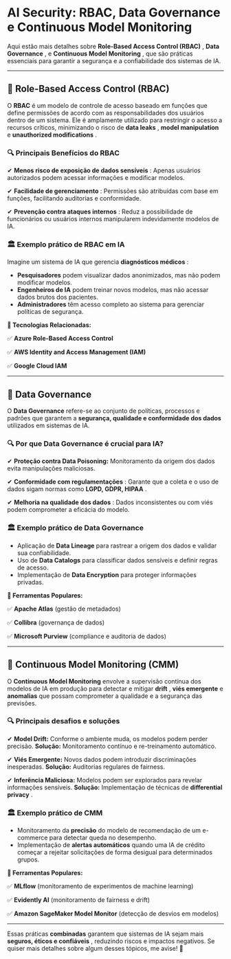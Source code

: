 # AI Security: RBAC, Data Governance e Continuous Model Monitoring

Aqui estão mais detalhes sobre  **Role-Based Access Control (RBAC)** ,  **Data Governance** , e  **Continuous Model Monitoring** , que são práticas essenciais para garantir a segurança e a confiabilidade dos sistemas de IA.

---

## 🔹 **Role-Based Access Control (RBAC)**

O **RBAC** é um modelo de controle de acesso baseado em funções que define permissões de acordo com as responsabilidades dos usuários dentro de um sistema. Ele é amplamente utilizado para restringir o acesso a recursos críticos, minimizando o risco de  **data leaks** , **model manipulation** e  **unauthorized modifications** .

### 🔍 **Principais Benefícios do RBAC**

✔  **Menos risco de exposição de dados sensíveis** : Apenas usuários autorizados podem acessar informações e modificar modelos.

✔  **Facilidade de gerenciamento** : Permissões são atribuídas com base em funções, facilitando auditorias e conformidade.

✔  **Prevenção contra ataques internos** : Reduz a possibilidade de funcionários ou usuários internos manipularem indevidamente modelos de IA.

### 🏛 **Exemplo prático de RBAC em IA**

Imagine um sistema de IA que gerencia  **diagnósticos médicos** :

* **Pesquisadores** podem visualizar dados anonimizados, mas não podem modificar modelos.
* **Engenheiros de IA** podem treinar novos modelos, mas não acessar dados brutos dos pacientes.
* **Administradores** têm acesso completo ao sistema para gerenciar políticas de segurança.

**🔹 Tecnologias Relacionadas:**

✅ **Azure Role-Based Access Control**

✅ **AWS Identity and Access Management (IAM)**

✅ **Google Cloud IAM**

---

## 🔹 **Data Governance**

O **Data Governance** refere-se ao conjunto de políticas, processos e padrões que garantem a **segurança, qualidade e conformidade dos dados** utilizados em sistemas de IA.

### 🔍 **Por que Data Governance é crucial para IA?**

✔ **Proteção contra Data Poisoning:** Monitoramento da origem dos dados evita manipulações maliciosas.

✔  **Conformidade com regulamentações** : Garante que a coleta e o uso de dados sigam normas como  **LGPD, GDPR, HIPAA** .

✔  **Melhoria na qualidade dos dados** : Dados inconsistentes ou com viés podem comprometer a eficácia do modelo.

### 🏛 **Exemplo prático de Data Governance**

* Aplicação de **Data Lineage** para rastrear a origem dos dados e validar sua confiabilidade.
* Uso de **Data Catalogs** para classificar dados sensíveis e definir regras de acesso.
* Implementação de **Data Encryption** para proteger informações privadas.

**🔹 Ferramentas Populares:**

✅ **Apache Atlas** (gestão de metadados)

✅ **Collibra** (governança de dados)

✅ **Microsoft Purview** (compliance e auditoria de dados)

---

## 🔹 **Continuous Model Monitoring (CMM)**

O **Continuous Model Monitoring** envolve a supervisão contínua dos modelos de IA em produção para detectar e mitigar  **drift** , **viés emergente** e **anomalias** que possam comprometer a qualidade e a segurança das previsões.

### 🔍 **Principais desafios e soluções**

✔ **Model Drift:** Conforme o ambiente muda, os modelos podem perder precisão. **Solução:** Monitoramento contínuo e re-treinamento automático.

✔ **Viés Emergente:** Novos dados podem introduzir discriminações inesperadas. **Solução:** Auditorias regulares de fairness.

✔ **Inferência Maliciosa:** Modelos podem ser explorados para revelar informações sensíveis. **Solução:** Implementação de técnicas de  **differential privacy** .

### 🏛 **Exemplo prático de CMM**

* Monitoramento da **precisão** do modelo de recomendação de um e-commerce para detectar queda no desempenho.
* Implementação de **alertas automáticos** quando uma IA de crédito começar a rejeitar solicitações de forma desigual para determinados grupos.

**🔹 Ferramentas Populares:**

✅ **MLflow** (monitoramento de experimentos de machine learning)

✅ **Evidently AI** (monitoramento de fairness e drift)

✅ **Amazon SageMaker Model Monitor** (detecção de desvios em modelos)

---

Essas práticas **combinadas** garantem que sistemas de IA sejam mais  **seguros, éticos e confiáveis** , reduzindo riscos e impactos negativos. Se quiser mais detalhes sobre algum desses tópicos, me avise! 🚀
